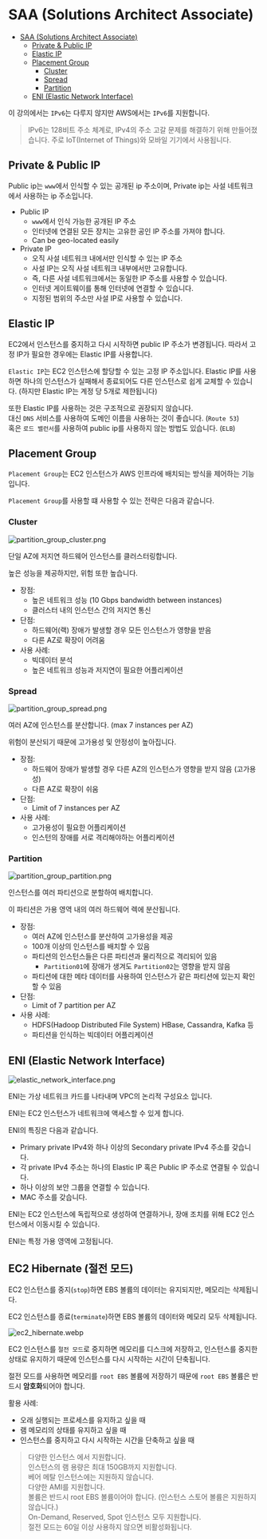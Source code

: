 # SAA (Solutions Architect Associate)

- [SAA (Solutions Architect Associate)](#saa-solutions-architect-associate)
  - [Private \& Public IP](#private--public-ip)
  - [Elastic IP](#elastic-ip)
  - [Placement Group](#placement-group)
    - [Cluster](#cluster)
    - [Spread](#spread)
    - [Partition](#partition)
  - [ENI (Elastic Network Interface)](#eni-elastic-network-interface)

이 강의에서는 `IPv6`는 다루지 않지만 AWS에서는 `IPv6`를 지원합니다.

> IPv6는 128비트 주소 체계로, IPv4의 주소 고갈 문제를 해결하기 위해 만들어졌습니다.
> 주로 IoT(Internet of Things)와 모바일 기기에서 사용됩니다.

## Private & Public IP

Public ip는 `www`에서 인식할 수 있는 공개된 ip 주소이며,
Private ip는 사설 네트워크에서 사용하는 ip 주소입니다.

- Public IP
    - `www`에서 인식 가능한 공개된 IP 주소
    - 인터넷에 연결된 모든 장치는 고유한 공인 IP 주소를 가져야 합니다.
    - Can be geo-located easily
- Private IP
    - 오직 사설 네트워크 내에서만 인식할 수 있는 IP 주소
    - 사설 IP는 오직 사설 네트워크 내부에서만 고유합니다.
    - 즉, 다른 사설 네트워크에서는 동일한 IP 주소를 사용할 수 있습니다.
    - 인터넷 게이트웨이를 통해 인터넷에 연결할 수 있습니다.
    - 지정된 범위의 주소만 사설 IP로 사용할 수 있습니다.

## Elastic IP

EC2에서 인스턴스를 중지하고 다시 시작하면 public IP 주소가 변경됩니다.
따라서 고정 IP가 필요한 경우에는 Elastic IP를 사용합니다.

`Elastic IP`는 EC2 인스턴스에 할당할 수 있는 고정 IP 주소입니다.
Elastic IP를 사용하면 하나의 인스턴스가 실패해서 종료되어도 다른 인스턴스로 쉽게 교체할 수 있습니다.
(하지만 Elastic IP는 계정 당 5개로 제한됩니다)

또한 Elastic IP를 사용하는 것은 구조적으로 권장되지 않습니다.   
대신 `DNS` 서비스를 사용하여 도메인 이름을 사용하는 것이 좋습니다. (`Route 53`)  
혹은 `로드 밸런서`를 사용하여 public ip를 사용하지 않는 방법도 있습니다. (`ELB`)

## Placement Group

`Placement Group`는 EC2 인스턴스가 AWS 인프라에 배치되는 방식을 제어하는 기능입니다.

`Placement Group`를 사용할 떄 사용할 수 있는 전략은 다음과 같습니다.

### Cluster

![partition_group_cluster.png](images%2Fplacement_group_cluster.png)

단일 AZ에 저지연 하드웨어 인스턴스를 클러스터링합니다.

높은 성능을 제공하지만, 위험 또한 높습니다.

* 장점:
    * 높은 네트워크 성능 (10 Gbps bandwidth between instances)
    * 클러스터 내의 인스턴스 간의 저지연 통신
* 단점:
    * 하드웨어(랙) 장애가 발생할 경우 모든 인스턴스가 영향을 받음
    * 다른 AZ로 확장이 어려움
* 사용 사례:
    * 빅데이터 분석
    * 높은 네트워크 성능과 저지연이 필요한 어플리케이션

### Spread

![partition_group_spread.png](images%2Fplacement_group_spread.png)

여러 AZ에 인스턴스를 분산합니다. (max 7 instances per AZ)

위험이 분산되기 때문에 고가용성 및 안정성이 높아집니다.

* 장점:
    * 하드웨어 장애가 발생할 경우 다른 AZ의 인스턴스가 영향을 받지 않음 (고가용성)
    * 다른 AZ로 확장이 쉬움
* 단점:
    * Limit of 7 instances per AZ
* 사용 사례:
    * 고가용성이 필요한 어플리케이션
    * 인스턴의 장애를 서로 격리해야하는 어플리케이션

### Partition

![partition_group_partition.png](images%2Fplacement_group_partition.png)

인스턴스를 여러 파티션으로 분할하여 배치합니다.

이 파티션은 가용 영역 내의 여러 하드웨어 렉에 분산됩니다.

* 장점:
    * 여러 AZ에 인스턴스를 분산하여 고가용성을 제공
    * 100개 이상의 인스턴스를 배치할 수 있음
    * 파티션의 인스턴스들은 다른 파티션과 물리적으로 격리되어 있음
        * `Partition01`에 장애가 생겨도 `Partition02`는 영향을 받지 않음
    * 파티션에 대한 메타 데이터를 사용하여 인스턴스가 같은 파티션에 있는지 확인할 수 있음
* 단점:
    * Limit of 7 partition per AZ
* 사용 사례:
    * HDFS(Hadoop Distributed File System) HBase, Cassandra, Kafka 등
    * 파티션을 인식하는 빅데이터 어플리케이션

## ENI (Elastic Network Interface)

![elastic_network_interface.png](images%2Felastic_network_interface.png)

ENI는 가상 네트워크 카드를 나타내며 VPC의 논리적 구성요소 입니다.

ENI는 EC2 인스턴스가 네트워크에 액세스할 수 있게 합니다.

ENI의 특징은 다음과 같습니다.

* Primary private IPv4와 하나 이상의 Secondary private IPv4 주소를 갖습니다.
* 각 private IPv4 주소는 하나의 Elastic IP 혹은 Public IP 주소로 연결될 수 있습니다.
* 하나 이상의 보안 그룹을 연결할 수 있습니다.
* MAC 주소를 갖습니다.

ENI는 EC2 인스턴스에 독립적으로 생성하여 연결하거나,
장애 조치를 위해 EC2 인스턴스에서 이동시킬 수 있습니다.

ENI는 특정 가용 영역에 고정됩니다.

## EC2 Hibernate (절전 모드)

EC2 인스턴스를 중지(`stop`)하면 EBS 볼륨의 데이터는 유지되지만, 메모리는 삭제됩니다.

EC2 인스턴스를 종료(`terminate`)하면 EBS 볼륨의 데이터와 메모리 모두 삭제됩니다.

![ec2_hibernate.webp](images%2Fec2_hibernate.webp)

EC2 인스턴스를 `절전 모드`로 중지하면 메모리를 디스크에 저장하고,
인스턴스를 중지한 상태로 유지하기 때문에 인스턴스를 다시 시작하는 시간이 단축됩니다.

절전 모드를 사용하면 메모리를 `root EBS` 볼륨에 저장하기 때문에
`root EBS` 볼륨은 반드시 **암호화**되어야 합니다.

활용 사례:
* 오래 실행되는 프로세스를 유지하고 싶을 때
* 램 메모리의 상태를 유지하고 싶을 때
* 인스턴스를 중지하고 다시 시작하는 시간을 단축하고 싶을 때

> 다양한 인스턴스 에서 지원합니다.  
> 인스턴스의 램 용량은 최대 150GB까지 지원합니다.  
> 베어 메탈 인스턴스에는 지원하지 않습니다.  
> 다양한 AMI를 지원합니다.  
> 볼륨은 반드시 root EBS 볼륨이어야 합니다. (인스턴스 스토어 볼륨은 지원하지 않습니다.)  
> On-Demand, Reserved, Spot 인스턴스 모두 지원합니다.  
> 절전 모드는 60일 이상 사용하지 않으면 비활성화됩니다.  
